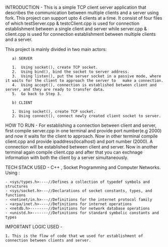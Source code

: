 INTRODUCTION - This is a simple TCP client server application that describes the communication between multiple clients and a server using fork. This project can support upto 4 clients at a time. It consist of four files of which testServer.cpp & testcClient.cpp  is used for connection establishment between a single client and server while server.cpp & client.cpp is used for connection establishment between multiple clients and a server.
 
This project is mainly divided in two main actors:

       a) SERVER
	   
       1.  Using socket(), create TCP socket. 
       2.  Using bind(), bind the socket to server address.
       3.  Using listen(), put the server socket in a passive mode, where it waits for the client to approach the server to   make a connection.
       4.  Using accept(), connection is established between client and server, and they are ready to transfer data.
       5.  Go back to Step 3. 

       b) CLIENT
	   
	   1. Using socket(), create TCP socket.
       2. Using connect(), connect newly created client socket to server. 
 
 
 
HOW TO RUN - 
        For establishing a connection between client and server, first compile server.cpp  in one terminal and provide port number(e.g 2000) and now it waits for the client to approach. Now in other terminal compile client.cpp and provide ipaddress(localhost) and port number (2000). A connection will be established between client and server. Now in another terminal again compile client.cpp and after that you can exchnage information with both the client by a server simultaneously. 
		
TECH STACK USED - 
   C++ , Socket Programming and Computer Networks.
   Using :
   
    - <sys/types.h>----//Defines a collection of typedef symbols and structures
    - <sys/socket.h>---//Declarations of socket constants, types, and functions
    - <netinet/in.h>---//Definitions for the internet protocol family
    - <arpa/inet.h>----//Definitions for internet operations
    - <netdb.h>--------//Definitions for network database operations
    - <unistd.h>-------//Definitions for standard symbolic constants and types

IMPORTANT LOGIC USED -

    1. This is the flow of code that we used for establishment of connection between clients and server.
    

    
